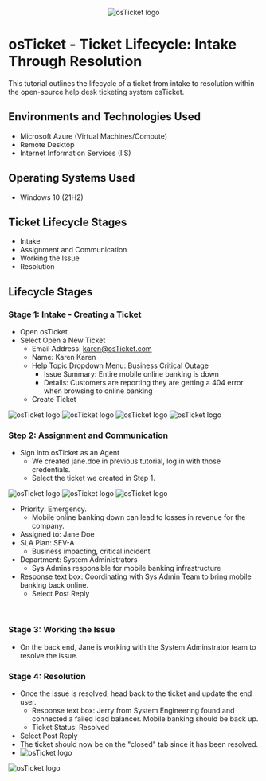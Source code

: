 <p align="center">
<img src="https://i.imgur.com/Clzj7Xs.png" alt="osTicket logo"/>
</p>

<h1>osTicket - Ticket Lifecycle: Intake Through Resolution</h1>
This tutorial outlines the lifecycle of a ticket from intake to resolution within the open-source help desk ticketing system osTicket.<br />


<h2>Environments and Technologies Used</h2>

- Microsoft Azure (Virtual Machines/Compute)
- Remote Desktop
- Internet Information Services (IIS)

<h2>Operating Systems Used </h2>

- Windows 10</b> (21H2)

<h2>Ticket Lifecycle Stages</h2>

- Intake
- Assignment and Communication
- Working the Issue
- Resolution

<h2>Lifecycle Stages</h2>

<h3>Stage 1: Intake - Creating a Ticket</h3>


- Open osTicket
- Select Open a New Ticket
  - Email Address: <a href='#' style='text-decoration: none; color:#000000'>karen@osTicket.com</a>
  - Name: Karen Karen
  - Help Topic Dropdown Menu: Business Critical Outage
    - Issue Summary: Entire mobile online banking is down
    - Details: Customers are reporting they are getting a 404 error when browsing to online banking
  - Create Ticket

<p>
  

<img src="https://i.imgur.com/2UAwwmv.png" alt="osTicket logo"/>
<img src="https://i.imgur.com/4J7hgOW.png" alt="osTicket logo"/>
<img src="https://i.imgur.com/YzLZSAV.png" alt="osTicket logo"/>
<img src="https://i.imgur.com/YxmEdTp.png" alt="osTicket logo"/>

<h3>Step 2: Assignment and Communication</h3>

- Sign into osTicket as an Agent
  - We created jane.doe in previous tutorial, log in with those credentials. 
  - Select the ticket we created in Step 1.

<p>
  
<img src="https://i.imgur.com/DQPcsdV.png" alt="osTicket logo"/>
<img src="https://i.imgur.com/0omBCGH.png" alt="osTicket logo"/>
<img src="https://i.imgur.com/oUgXCgx.png" alt="osTicket logo"/>

</p>
<p>
  
 - Priority: Emergency. 
      - Mobile online banking down can lead to losses in revenue for the company. 
 - Assigned to: Jane Doe
 - SLA Plan: SEV-A 
      - Business impacting, critical incident
 - Department: System Administrators 
      - Sys Admins responsible for mobile banking infrastructure
 - Response text box: Coordinating with Sys Admin Team to bring mobile banking back online.
    - Select Post Reply
</p>
<br />

<p>
  

<h3>Stage 3: Working the Issue</h3>

- On the back end, Jane is working with the System Adminstrator team to resolve the issue. 


<h3>Stage 4: Resolution</h3>
     
- Once the issue is resolved, head back to the ticket and update the end user.
  - Response text box: Jerry from System Engineering found and connected a failed load balancer. Mobile banking should be back up. 
  - Ticket Status: Resolved
- Select Post Reply
- The ticket should now be on the "closed" tab since it has been resolved.
- <img src="https://i.imgur.com/ZZZSEsA.png" alt="osTicket logo"/>
<img src="https://i.imgur.com/QngRJg9.png" alt="osTicket logo"/>
